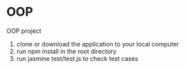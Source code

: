 # OOP
OOP project


1. clone or download the application to your local computer
2. run npm install in the root directory
3. run jasmine test/test.js to check test cases
